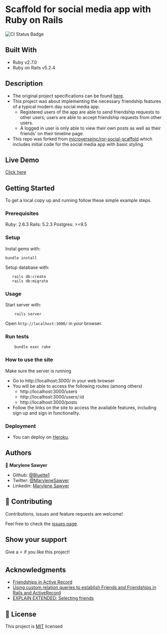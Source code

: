 # Scaffold for social media app with Ruby on Rails
![CI Status Badge](https://github.com/Bluette1/ror-social-scaffold/workflows/Linters/badge.svg)


## Built With

- Ruby v2.7.0
- Ruby on Rails v5.2.4

## Description
- The original project specifications can be found [here](https://www.theodinproject.com/courses/ruby-on-rails/lessons/final-project).
- This project was about implementing the necessary friendship features of a typical modern day social media app.
  - Registered users of the app are able to send friendship requests to other users; users are able to accept friendship requests from other users.
  - A logged in user is only able to view their own posts as well as their friends' on their timeline page.
- This repo was forked from [microverseinc/ror-social-scaffold](https://github.com/microverseinc/ror-social-scaffold) which includes initial code for the social media app with basic styling.

## Live Demo

[Click here](https://post-bk-app.herokuapp.com/)


## Getting Started

To get a local copy up and running follow these simple example steps.

### Prerequisites

Ruby: 2.6.3
Rails: 5.2.3
Postgres: >=9.5

### Setup

Instal gems with:

```
bundle install
```

Setup database with:

```
   rails db:create
   rails db:migrate
```



### Usage

Start server with:

```
    rails server
```

Open `http://localhost:3000/` in your browser.

### Run tests

```
    bundle exec rake
```

### How to use the site
Make sure the server is running
- Go to http://localhost:3000/ in your web browser
- You will be able to access the following routes (among others)
   - http://localhost:3000/users
   - http://localhost:3000/users/:id
   - http://localhost:3000/posts
- Follow the links on the site to access the available features, including sign up and sign in functionality.

### Deployment
- You can deploy on [Heroku](https://devcenter.heroku.com/categories/ruby-support).

## Authors

👤 **Marylene Sawyer**
- Github: [@Bluette1](https://github.com/Bluette1)
- Twitter: [@MaryleneSawyer](https://twitter.com/MaryleneSawyer)
- Linkedin: [Marylene Sawyer](https://www.linkedin.com/in/marylene-sawyer)

## 🤝 Contributing

Contributions, issues and feature requests are welcome!

Feel free to check the [issues page](issues/).

## Show your support

Give a ⭐️ if you like this project!

## Acknowledgments
- [Friendships in Active Record](https://smartfunnycool.com/friendships-in-activerecord/)
- [Using custom relation queries to establish Friends and Friendships in Rails and ActiveRecord](https://medium.com/@elizabethprendergast/using-custom-relation-queries-to-establish-friends-and-friendships-in-rails-and-activerecord-6c6e5825433a)
- [EXPLAIN EXTENDED: Selecting friends](https://stackoverflow.com/questions/4219979/sql-best-practice-for-a-friendship-table)



## 📝 License

This project is [MIT](https://opensource.org/licenses/MIT) licensed
